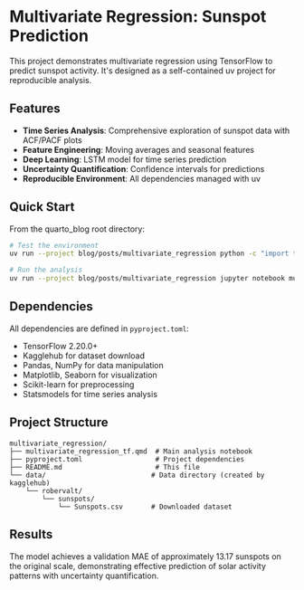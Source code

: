 # Multivariate Regression: Sunspot Prediction

This project demonstrates multivariate regression using TensorFlow to predict sunspot activity. It's designed as a self-contained uv project for reproducible analysis.

## Features

- **Time Series Analysis**: Comprehensive exploration of sunspot data with ACF/PACF plots
- **Feature Engineering**: Moving averages and seasonal features
- **Deep Learning**: LSTM model for time series prediction
- **Uncertainty Quantification**: Confidence intervals for predictions
- **Reproducible Environment**: All dependencies managed with uv

## Quick Start

From the quarto_blog root directory:

```bash
# Test the environment
uv run --project blog/posts/multivariate_regression python -c "import tensorflow as tf; print('Environment ready!')"

# Run the analysis
uv run --project blog/posts/multivariate_regression jupyter notebook multivariate_regression_tf.qmd
```

## Dependencies

All dependencies are defined in `pyproject.toml`:
- TensorFlow 2.20.0+
- Kagglehub for dataset download
- Pandas, NumPy for data manipulation
- Matplotlib, Seaborn for visualization
- Scikit-learn for preprocessing
- Statsmodels for time series analysis

## Project Structure

```
multivariate_regression/
├── multivariate_regression_tf.qmd  # Main analysis notebook
├── pyproject.toml                  # Project dependencies
├── README.md                       # This file
└── data/                          # Data directory (created by kagglehub)
    └── robervalt/
        └── sunspots/
            └── Sunspots.csv       # Downloaded dataset
```

## Results

The model achieves a validation MAE of approximately 13.17 sunspots on the original scale, demonstrating effective prediction of solar activity patterns with uncertainty quantification.
